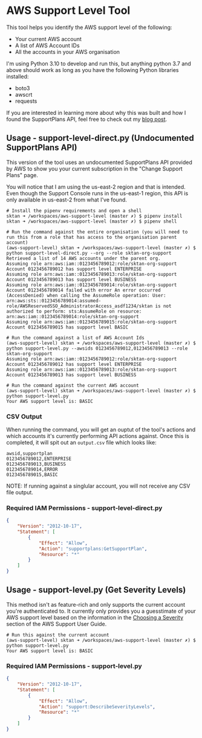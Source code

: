 # AWS Support Level Tool

This tool helps you identify the AWS support level of the following:

- Your current AWS account
- A list of AWS Account IDs
- All the accounts in your AWS organisation

I'm using Python 3.10 to develop and run this, but anything python 3.7 and above should work as long as you have the following Python libraries installed:

- boto3
- awscrt
- requests

If you are interested in learning more about why this was built and how I found the SupportPlans API, feel free to check out my [blog post](https://www.sktan.com/blog/post/7-determining-your-aws-support-level-via-the-supportplans-api).

## Usage - support-level-direct.py (Undocumented SupportPlans API)

This version of the tool uses an undocumented SupportPlans API provided by AWS to show you your current subscription in the "Change Support Plans" page.

You will notice that I am using the us-east-2 region and that is intended. Even though the Support Console runs in the us-east-1 region, this API is only available in us-east-2 from what I've found.

```console
# Install the pipenv requirements and open a shell
sktan ➜ /workspaces/aws-support-level (master ✗) $ pipenv install
sktan ➜ /workspaces/aws-support-level (master ✗) $ pipenv shell

# Run the command against the entire organisation (you will need to run this from a role that has access to the organisation parent account)
(aws-support-level) sktan ➜ /workspaces/aws-support-level (master ✗) $ python support-level-direct.py --org --role sktan-org-support
Retrieved a list of 14 AWS accounts under the parent org.
Assuming role arn:aws:iam::0123456789012:role/sktan-org-support
Account 0123456789012 has support level ENTERPRISE
Assuming role arn:aws:iam::0123456789013:role/sktan-org-support
Account 0123456789013 has support level BUSINESS
Assuming role arn:aws:iam::0123456789014:role/sktan-org-support
Account 0123456789014 failed with error An error occurred (AccessDenied) when calling the AssumeRole operation: User: arn:aws:sts::0123456789014:assumed-role/AWSReservedSSO_AdministratorAccess_asdf1234/sktan is not authorized to perform: sts:AssumeRole on resource: arn:aws:iam::0123456789014:role/sktan-org-support
Assuming role arn:aws:iam::0123456789015:role/sktan-org-support
Account 0123456789015 has support level BASIC

# Run the command against a list of AWS Account Ids
(aws-support-level) sktan ➜ /workspaces/aws-support-level (master ✗) $ python support-level.py --awsids 0123456789012,0123456789013 --role sktan-org-support
Assuming role arn:aws:iam::0123456789012:role/sktan-org-support
Account 0123456789012 has support level ENTERPRISE
Assuming role arn:aws:iam::0123456789013:role/sktan-org-support
Account 0123456789013 has support level BUSINESS

# Run the command against the current AWS account
(aws-support-level) sktan ➜ /workspaces/aws-support-level (master ✗) $ python support-level.py
Your AWS support level is: BASIC
```

### CSV Output

When running the command, you will get an ouptut of the tool's actions and which accounts it's currently performing API actions against. Once this is completed, it will spit out an `output.csv` file which looks like:

```csv
awsid,supportplan
0123456789012,ENTERPRISE
0123456789013,BUSINESS
0123456789014,ERROR
0123456789015,BASIC
```

NOTE: If running against a singlular account, you will not receive any CSV file output.

### Required IAM Permissions - support-level-direct.py

```json
{
    "Version": "2012-10-17",
    "Statement": [
        {
            "Effect": "Allow",
            "Action": "supportplans:GetSupportPlan",
            "Resource": "*"
        }
    ]
}
```

## Usage - support-level.py (Get Severity Levels)

This method isn't as feature-rich and only supports the current account you're authenticated to. It currently only provides you a guesstimate of your AWS support level based on the information in the [Choosing a Severity](https://docs.aws.amazon.com/awssupport/latest/user/case-management.html#choosing-severity) section of the AWS Support User Guide.

```
# Run this against the current account
(aws-support-level) sktan ➜ /workspaces/aws-support-level (master ✗) $ python support-level.py
Your AWS support level is: BASIC
```

### Required IAM Permissions - support-level.py

```json
{
    "Version": "2012-10-17",
    "Statement": [
        {
            "Effect": "Allow",
            "Action": "support:DescribeSeverityLevels",
            "Resource": "*"
        }
    ]
}
```

